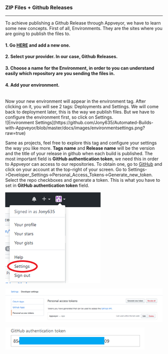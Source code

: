 ### ZIP Files + Github Releases

---

To achieve publishing a Github Release through Appveyor, we have to learn some new concepts.
First of all, Environments. They are the sites where you are going to publish the files to.
<br> 
#### 1. Go [HERE](https://ci.appveyor.com/environments) and add a new one.
#### 2. Select your provider. In our case, Github Releases.
#### 3. Choose a name for the Environment, in order to you can understand easily which repository are you sending the files in.
#### 4. Add your environment.
<br>
Now your new environment will appear in the environment tag. After clicking on it, you will see 2 tags: Deployments and Settings.
We will come back to deployment later, this is the way we publish files. But we have to configure the environment first, so click on Settings.
<br>
![Environment Settings](https://github.com/Jony635/Automated-Builds-with-Appveyor/blob/master/docs/images/environmentsettings.png?raw=true)

Same as projects, feel free to explore this tag and configure your settings the way you like more.
**Tags name** and **Release name** will be the version and the title of your release in github when each build is published.
The most important field is **GitHub authentication token**, we need this in order to Appveyor can access to our repositories.
To obtain one, go to [GitHub](https://github.com/) and click on your account at the top-right of your screen. Go to Settings->Developer_Settings->Personal_Access_Tokens->Generate_new_token. Select the repo checkboxes and generate a token. 
This is what you have to set in **GitHub authentication token** field.

![Github Settings](https://github.com/Jony635/Automated-Builds-with-Appveyor/blob/master/docs/images/githubsettings.png?raw=true)

![Token](https://github.com/Jony635/Automated-Builds-with-Appveyor/blob/master/docs/images/token.png?raw=true)

![Token Example](https://github.com/Jony635/Automated-Builds-with-Appveyor/blob/master/docs/images/tokenexample.png?raw=true)


